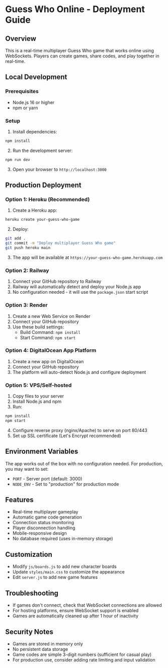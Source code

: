 # Guess Who Online - Deployment Guide

## Overview
This is a real-time multiplayer Guess Who game that works online using WebSockets. Players can create games, share codes, and play together in real-time.

## Local Development

### Prerequisites
- Node.js 16 or higher
- npm or yarn

### Setup
1. Install dependencies:
```bash
npm install
```

2. Run the development server:
```bash
npm run dev
```

3. Open your browser to `http://localhost:3000`

## Production Deployment

### Option 1: Heroku (Recommended)
1. Create a Heroku app:
```bash
heroku create your-guess-who-game
```

2. Deploy:
```bash
git add .
git commit -m "Deploy multiplayer Guess Who game"
git push heroku main
```

3. The app will be available at `https://your-guess-who-game.herokuapp.com`

### Option 2: Railway
1. Connect your GitHub repository to Railway
2. Railway will automatically detect and deploy your Node.js app
3. No configuration needed - it will use the `package.json` start script

### Option 3: Render
1. Create a new Web Service on Render
2. Connect your GitHub repository
3. Use these build settings:
   - Build Command: `npm install`
   - Start Command: `npm start`

### Option 4: DigitalOcean App Platform
1. Create a new app on DigitalOcean
2. Connect your GitHub repository
3. The platform will auto-detect Node.js and configure deployment

### Option 5: VPS/Self-hosted
1. Copy files to your server
2. Install Node.js and npm
3. Run:
```bash
npm install
npm start
```
4. Configure reverse proxy (nginx/Apache) to serve on port 80/443
5. Set up SSL certificate (Let's Encrypt recommended)

## Environment Variables
The app works out of the box with no configuration needed. For production, you may want to set:

- `PORT` - Server port (default: 3000)
- `NODE_ENV` - Set to "production" for production mode

## Features
- Real-time multiplayer gameplay
- Automatic game code generation
- Connection status monitoring
- Player disconnection handling
- Mobile-responsive design
- No database required (uses in-memory storage)

## Customization
- Modify `js/boards.js` to add new character boards
- Update `styles/main.css` to customize the appearance
- Edit `server.js` to add new game features

## Troubleshooting
- If games don't connect, check that WebSocket connections are allowed
- For hosting platforms, ensure WebSocket support is enabled
- Games are automatically cleaned up after 1 hour of inactivity

## Security Notes
- Games are stored in memory only
- No persistent data storage
- Game codes are simple 3-digit numbers (sufficient for casual play)
- For production use, consider adding rate limiting and input validation

